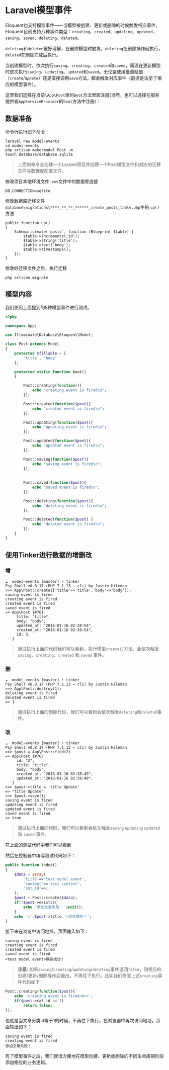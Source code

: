 # Laravel模型事件

Eloquent也支持模型事件——当模型被创建、更新或删除的时候触发相应事件，Eloquent目前支持八种事件类型：`creating`、`created`、`updating`、`updated`、`saving`、`saved`、`deleting`、`deleted`。

`deleting`和`deleted`很好理解，在删除模型时触发，`deleting`在删除操作前执行，`deleted`在删除完成后执行。

当创建模型时，依次执行`saving`、`creating`、`created`和`saved`，同理在更新模型时依次执行`saving`、`updating`、`updated`和`saved`。无论是使用批量赋值（`create`/`update`）还是直接调用`save`方法，都会触发对应事件（前提是注册了相应的模型事件）。

这里我们选择在当前`\App\Post`类的`boot`方法里面注册(当然，也可以选择在服务提供者`AppServiceProvider`的`boot`方法中注册)：

## 数据准备

命令行执行如下命令：

```
laravel new model-events
cd model-events
php artisan make:model Post -m
touch database/database.sqlite
```
> 上面的命令会创建一个Laravel项目并创建一个Post模型文件和对应的迁移文件与数据库配置文件。

修改项目本地环境文件`.env`文件中的数据库连接

```
DB_CONNECTION=sqlite
```

修改数据库迁移文件`database\migrations\****_**_**_******_create_posts_table.php`中的 `up()`方法

```
public function up()
{
    Schema::create('posts', function (Blueprint $table) {
        $table->increments('id');
        $table->string('title');
        $table->text('body');
        $table->timestamps();
    });
}
```

修改好迁移文件之后，执行迁移

```
php artisan migrate
```

## 模型内容

我们使用上面提到的8种模型事件进行测试。

```php
<?php

namespace App;

use Illuminate\Database\Eloquent\Model;

class Post extends Model
{
    protected $fillable = [
        'title', 'body'
    ];

    protected static function boot()
    {

        Post::creating(function(){
            echo "creating event is fired\n";
        });

        Post::created(function($post){
            echo "created event is fired\n";
        });

        Post::updating(function($post){
            echo "updating event is fired\n";
        });

        Post::updated(function($post){
            echo "updated event is fired\n";
        });

        Post::saving(function($post){
            echo "saving event is fired\n";
        });
        
        
        Post::saved(function($post){
            echo "saved event is fired\n";
        });

        Post::deleting(function($post){
            echo "deleting event is fired\n";
        });

        Post::deleted(function($post) {
            echo "deleted event is fired\n";
        });
    }
}
```


## 使用Tinker进行数据的增删改


### 增

```
☁  model-events [master] ⚡ tinker
Psy Shell v0.8.17 (PHP 7.1.13 — cli) by Justin Hileman
>>> App\Post::create(['title'=>'title','body'=>'body']);
saving event is fired
creating event is fired
created event is fired
saved event is fired
=> App\Post {#761
     title: "title",
     body: "body",
     updated_at: "2018-01-16 02:38:54",
     created_at: "2018-01-16 02:38:54",
     id: 3,
   }
```
> 通过执行上面的代码我们可以看到，执行模型`create()`方法，会依次触发`saving`、`creating`、`created` 和 `saved` 事件。

### 删

```
☁  model-events [master] ⚡ tinker
Psy Shell v0.8.17 (PHP 7.1.13 — cli) by Justin Hileman
>>> App\Post::destroy(1);
deleting event is fired
deleted event is fired
=> 1
```

> 通过执行上面的删除代码，我们可以看到会依次触发`deleting`和`deleted`事件。

### 改

```
☁  model-events [master] ⚡ tinker
Psy Shell v0.8.17 (PHP 7.1.13 — cli) by Justin Hileman
>>> $post = App\Post::find(2)
=> App\Post {#767
     id: "2",
     title: "title",
     body: "body",
     created_at: "2018-01-16 02:38:49",
     updated_at: "2018-01-16 02:38:49",
   }
>>> $post->title = 'title Update'
=> "title Update"
>>> $post->save();
saving event is fired
updating event is fired
updated event is fired
saved event is fired
=> true
```

> 通过执行上面的代码，我们可以看到会依次触发`saving` `updating` `updated` 和 `saved` 事件。

在上面的测试代码中我们可以看到

然后在控制器中编写测试代码如下：

```php
public function index()
{
    $data = array(
        'title'=>'test model event',
        'content'=>'test content',
        'cat_id'=>1,
    );
    $post = Post::create($data);
    if(!$post->exists){
        echo '添加文章失败！';exit();
    }
    echo '<'.$post->title.'>保存成功！';
}
```

接下来在浏览中访问地址，页面输入如下：

```
saving event is fired
creating event is fired
created event is fired
saved event is fired
<test model event>保存成功！
```

> **注意:** 
如果`saving`/`creating`/`updating`/`deleting`事件返回`false`，则相应的创建/更新/删除操作会退出，不再往下执行，比如我们修改上述`creating`事件代码如下：

```php
Post::creating(function($post){
    echo 'creating event is fired<br>';
    if($post->cat_id == 1)
        return false;
});
```

也就是当文章分类id等于1的时候，不再往下执行，在浏览器中再次访问地址，页面输出如下：

```
saving event is fired
creating event is fired
添加文章失败！
```

有了模型事件之后，我们就很方便地在模型创建、更新或删除的不同生命周期阶段添加相应的业务逻辑。